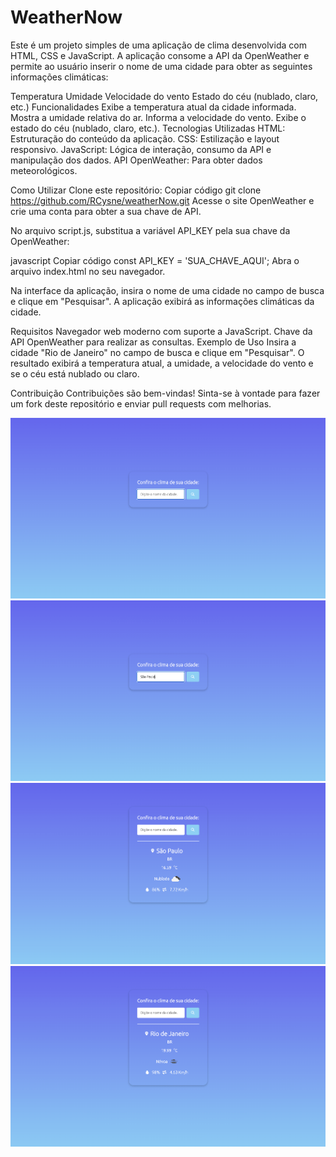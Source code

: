 # WeatherNow
Este é um projeto simples de uma aplicação de clima desenvolvida com HTML, CSS e JavaScript. A aplicação consome a API da OpenWeather e permite ao usuário inserir o nome de uma cidade para obter as seguintes informações climáticas:

Temperatura
Umidade
Velocidade do vento
Estado do céu (nublado, claro, etc.)
Funcionalidades
Exibe a temperatura atual da cidade informada.
Mostra a umidade relativa do ar.
Informa a velocidade do vento.
Exibe o estado do céu (nublado, claro, etc.).
Tecnologias Utilizadas
HTML: Estruturação do conteúdo da aplicação.
CSS: Estilização e layout responsivo.
JavaScript: Lógica de interação, consumo da API e manipulação dos dados.
API OpenWeather: Para obter dados meteorológicos.


Como Utilizar
Clone este repositório:
Copiar código
git clone https://github.com/RCysne/weatherNow.git
Acesse o site OpenWeather e crie uma conta para obter a sua chave de API.

No arquivo script.js, substitua a variável API_KEY pela sua chave da OpenWeather:

javascript
Copiar código
const API_KEY = 'SUA_CHAVE_AQUI';
Abra o arquivo index.html no seu navegador.

Na interface da aplicação, insira o nome de uma cidade no campo de busca e clique em "Pesquisar". A aplicação exibirá as informações climáticas da cidade.

Requisitos
Navegador web moderno com suporte a JavaScript.
Chave da API OpenWeather para realizar as consultas.
Exemplo de Uso
Insira a cidade "Rio de Janeiro" no campo de busca e clique em "Pesquisar". O resultado exibirá a temperatura atual, a umidade, a velocidade do vento e se o céu está nublado ou claro.

Contribuição
Contribuições são bem-vindas! Sinta-se à vontade para fazer um fork deste repositório e enviar pull requests com melhorias.



![clima-01](https://github.com/RCysne/weatherNow/blob/main/clima-01.png)
![clima-02](https://github.com/RCysne/weatherNow/blob/main/clima-02.png)
![clima-03](https://github.com/RCysne/weatherNow/blob/main/clima-03.png)
![clima-04](https://github.com/RCysne/weatherNow/blob/main/clima-04.png)
